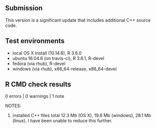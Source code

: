 ## Submission
This version is a significant update that includes additional C++ source code.

## Test environments
* local OS X install (10.14.6), R 3.6.0
* ubuntu 16.04.6 (on travis-ci), R 3.6.1, R-devel
* fedora (via rhub), R-devel
* windows (via rhub), x86_64-release, x86_64-devel

## R CMD check results

0 errors | 0 warnings | 1 note

NOTES:  

1. installed C++ files total 12.3 Mb (OS X), 19.6 Mb (windows), 28.1 Mb (linux). I have been unable to reduce this further.  
